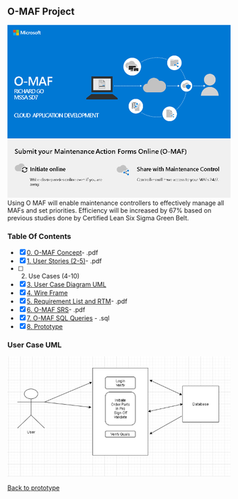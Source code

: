 ## O-MAF Project
![O-MAF Concept](O-MAF-concept.png)
Using O MAF will enable maintenance controllers to
effectively manage all MAFs and set priorities.
Efficiency will be increased by 67% based on
previous studies done by Certified Lean Six Sigma
Green Belt.

### Table Of Contents
- [X] [0. O-MAF Concept](O-MAF%20Concept.pdf)- .pdf
- [X] [1. User Stories (2-5)](User%20Story.pdf)- .pdf
- [ ] 2. Use Cases (4-10)
- [X] [3. User Case Diagram UML](#user-case-uml)
- [X] [4. Wire Frame](https://github.com/gowebUSA/MSSA-Project/tree/master/TSQL/Project-Step-7/Wire%20Frame)
- [X] [5. Requirement List and RTM](Requirement%20List%20and%20RTM.pdf)- .pdf
- [X] [6. O-MAF SRS](O-MAF%20srs.pdf)- .pdf
- [X] [7. O-MAF SQL Queries](https://github.com/gowebUSA/MSSA-Project/blob/master/T-SQL/o_maf.sql) - .sql
- [X] [8. Prototype](https://github.com/gowebUSA/MSSA-Project/tree/master/TSQL/Project-Step-7/prototype)

### User Case UML
![User Case Diagram UML](Case%20UML.png)

[Back to prototype](https://github.com/gowebUSA/MSSA-Project/tree/master/TSQL/Project-Step-7/prototype#table-of-contents)
